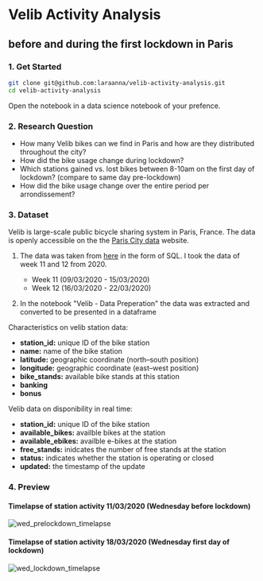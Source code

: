 # Velib Activity Analysis 
## before and during the first lockdown in Paris

### 1. Get Started
```bash
git clone git@github.com:laraanna/velib-activity-analysis.git
cd velib-activity-analysis
```
Open the notebook in a data science notebook of your prefence.

### 2. Research Question
- How many Velib bikes can we find in Paris and how are they distributed throughout the city?
- How did the bike usage change during lockdown?
- Which stations gained vs. lost bikes between 8-10am on the first day of lockdown? (compare to same day pre-lockdown)
- How did the bike usage change over the entire period per arrondissement?

### 3. Dataset
Velib is large-scale public bicycle sharing system in Paris, France. The data is openly accessible on the the [Paris City data](https://opendata.paris.fr/explore/?disjunctive.theme&disjunctive.publisher&disjunctive.keyword&disjunctive.modified&disjunctive.features&sort=modified&q=velib) website. 

1. The data was taken from [here](https://pub.phyks.me/datasets/velib/2020/) in the form of SQL. I took the data of week 11 and 12 from 2020. 
    - Week 11 (09/03/2020 - 15/03/2020)
    - Week 12 (16/03/2020 - 22/03/2020)
    

2. In the notebook "Velib - Data Preperation" the data was extracted and converted to be presented in a dataframe


Characteristics on velib station data:
- **station_id:** unique ID of the bike station	
- **name:** name of the bike station
- **latitude:** geographic coordinate (north–south position) 
- **longitude:** geographic coordinate (east–west position) 
- **bike_stands:** available bike stands at this station
- **banking**
- **bonus** 
    
Velib data on disponibility in real time:
- **station_id:** unique ID of the bike station
- **available_bikes:** availble bikes at the station
- **available_ebikes:** availble e-bikes at the station
- **free_stands:** inidcates the number of free stands at the station
- **status:** indicates whether the station is operating or closed
- **updated:** the timestamp of the update

### 4. Preview
#### Timelapse of station activity 11/03/2020 (Wednesday before lockdown)
![wed_prelockdown_timelapse](/assets/wed_prelockdown_timelapse.gif)
#### Timelapse of station activity 18/03/2020 (Wednesday first day of lockdown)
![wed_lockdown_timelapse](/assets/wed_lockdown_timelapse.gif)


